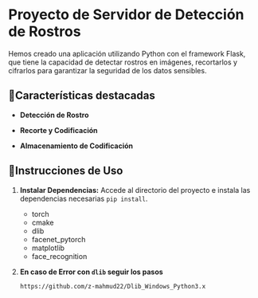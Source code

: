 # Proyecto de Servidor de Detección de Rostros 

Hemos creado una aplicación utilizando Python con el framework Flask, que tiene la capacidad de detectar rostros en imágenes, recortarlos y cifrarlos para garantizar la seguridad de los datos sensibles.

## 📜Características destacadas

- **Detección de Rostro** 

- **Recorte y Codificación** 

- **Almacenamiento de Codificación** 

## 📎Instrucciones de Uso
1. **Instalar Dependencias:** Accede al directorio del proyecto e instala las dependencias necesarias `pip install`.

    - torch
    - cmake
    - dlib
    - facenet_pytorch
    - matplotlib
    - face_recognition


2. **En caso de Error con `dlib` seguir los pasos**
    ```
    https://github.com/z-mahmud22/Dlib_Windows_Python3.x
    ```
